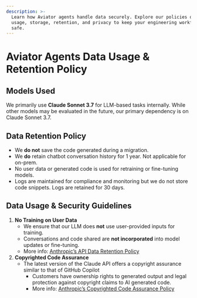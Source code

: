 ```yaml
---
description: >-
  Learn how Aviator agents handle data securely. Explore our policies on data
  usage, storage, retention, and privacy to keep your engineering workflows
  safe.
---
```


# Aviator Agents Data Usage & Retention Policy

## **Models Used**

We primarily use **Claude Sonnet 3.7** for LLM-based tasks internally. While other models may be evaluated in the future, our primary dependency is on Claude Sonnet 3.7.

## **Data Retention Policy**

* We **do not** save the code generated during a migration.
* We **do** retain chatbot conversation history for 1 year. Not applicable for on-prem.
* No user data or generated code is used for retraining or fine-tuning models.
* Logs are maintained for compliance and monitoring but we do not store code snippets. Logs are retained for 30 days.

## **Data Usage & Security Guidelines**

1. **No Training on User Data**
   * We ensure that our LLM does **not** use user-provided inputs for training.
   * Conversations and code shared are **not incorporated** into model updates or fine-tuning.
   * More info: [Anthropic’s API Data Retention Policy](https://privacy.anthropic.com/en/articles/7996875-can-you-delete-data-that-i-sent-via-api)
2. **Copyrighted Code Assurance**
   * The latest version of the Claude API offers a copyright assurance similar to that of GitHub Copilot
     * Customers have ownership rights to generated output and legal protection against copyright claims to AI generated code.
     * More info: [Anthropic’s Copyrighted Code Assurance Policy](https://www.anthropic.com/news/expanded-legal-protections-api-improvements)

